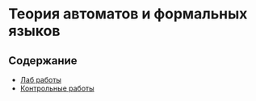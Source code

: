 # Теория автоматов и формальных языков

## Содержание

* [Лаб работы](/lab/README.md)
* [Контрольные работы]()
